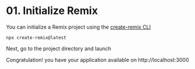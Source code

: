 # 01. Initialize Remix

You can initialize a Remix project using the [create-remix CLI](https://remix.run/docs/en/main/other-api/create-remix)

```
npx create-remix@latest
```

Next, go to the project directory and launch

Congratulation! you have your application available on http://localhost:3000
